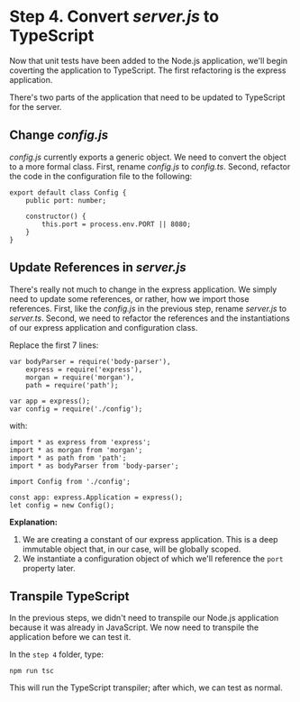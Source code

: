 # Step 4. Convert _server.js_ to TypeScript
Now that unit tests have been added to the Node.js application, we'll begin coverting the application to TypeScript.  The first refactoring is the express application.

There's two parts of the application that need to be updated to TypeScript for the server.

## Change _config.js_
_config.js_ currently exports a generic object.  We need to convert the object to a more formal class. First, rename _config.js_ to _config.ts_. Second, refactor the code in the configuration file to the following:
```
export default class Config {
    public port: number;

    constructor() {
        this.port = process.env.PORT || 8080;
    }
}
```

## Update References in _server.js_
There's really not much to change in the express application.  We simply need to update some references, or rather, how we import those references. First, like the _config.js_ in the previous step, rename _server.js_ to _server.ts_.  Second, we need to refactor the references and the instantiations of our express application and configuration class.

Replace the first 7 lines:
```
var bodyParser = require('body-parser'),
    express = require('express'),
    morgan = require('morgan'),
    path = require('path');

var app = express();
var config = require('./config');
```

with:
```
import * as express from 'express';
import * as morgan from 'morgan';
import * as path from 'path';
import * as bodyParser from 'body-parser';

import Config from './config';

const app: express.Application = express();
let config = new Config();
```

**Explanation:**
  1. We are creating a constant of our express application.  This is a deep immutable object that, in our case, will be globally scoped.
  2. We instantiate a configuration object of which we'll reference the `port` property later.

## Transpile TypeScript
In the previous steps, we didn't need to transpile our Node.js application because it was already in JavaScript.  We now need to transpile the application before we can test it.

In the `step 4` folder, type:
```
npm run tsc
```

This will run the TypeScript transpiler; after which, we can test as normal.
